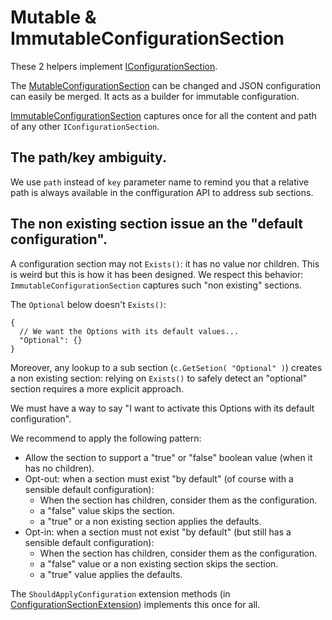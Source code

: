 # Mutable & ImmutableConfigurationSection

These 2 helpers implement [IConfigurationSection](https://learn.microsoft.com/fr-fr/dotnet/api/microsoft.extensions.configuration.iconfigurationsection).

The [MutableConfigurationSection](MutableConfigurationSection.cs) can be changed and JSON configuration can easily
be merged. It acts as a builder for immutable configuration.

[ImmutableConfigurationSection](ImmutableConfigurationSection.cs) captures once for all the content and path of any
other `IConfigurationSection`.

## The path/key ambiguity.
We use `path` instead of `key` parameter name to remind you that a relative path
is always available in the conffiguration API to address sub sections.

## The non existing section issue an the "default configuration".
A configuration section may not `Exists()`: it has no value nor children.
This is weird but this is how it has been designed. We respect this behavior:
`ImmutableConfigurationSection` captures such "non existing" sections.

The `Optional` below doesn't `Exists()`:
```jsonc
{
  // We want the Options with its default values...
  "Optional": {}
}
```
Moreover, any lookup to a sub section (`c.GetSetion( "Optional" )`) creates a non existing section:
relying on `Exists()` to safely detect an "optional" section requires a more explicit approach.

We must have a way to say "I want to activate this Options with its default configuration".

We recommend to apply the following pattern:
- Allow the section to support a "true" or "false" boolean value (when it has no children).
- Opt-out: when a section must exist "by default" (of course with a sensible default configuration):
  - When the section has children, consider them as the configuration.
  - a "false" value skips the section.
  - a "true" or a non existing section applies the defaults.
- Opt-in: when a section must not exist "by default" (but still has a sensible default configuration):
  - When the section has children, consider them as the configuration.
  - a "false" value or a non existing section skips the section.
  - a "true" value applies the defaults.

The `ShouldApplyConfiguration` extension methods (in [ConfigurationSectionExtension](ConfigurationSectionExtension.cs))
implements this once for all.


